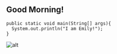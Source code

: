 ## Good Morning! ##



```
public static void main(String[] args){
  System.out.println("I am Emily!");
}
```

![alt](https://www.emmymade.com/korean-style-corn-dogs/)

